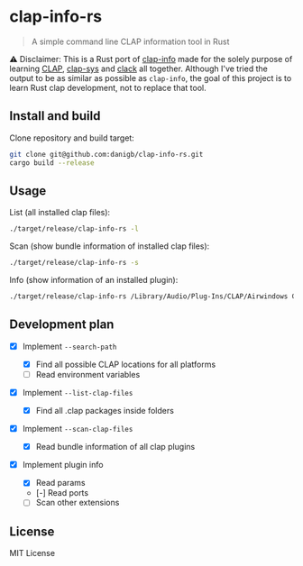 # clap-info-rs

> A simple command line CLAP information tool in Rust

⚠️ Disclaimer: This is a Rust port of [clap-info](https://github.com/free-audio/clap-info/) made for the solely purpose of learning [CLAP](https://github.com/free-audio/clap), [clap-sys](https://github.com/micahrj/clap-sys) and [clack](https://github.com/prokopyl/clack) all together. Although I've tried the output to be as similar as possible as `clap-info`, the goal of this project is to learn Rust clap development, not to replace that tool.

## Install and build

Clone repository and build target:

```bash
git clone git@github.com:danigb/clap-info-rs.git
cargo build --release
```

## Usage

List (all installed clap files):

```bash
./target/release/clap-info-rs -l
```

Scan (show bundle information of installed clap files):

```bash
./target/release/clap-info-rs -s
```

Info (show information of an installed plugin):

```bash
./target/release/clap-info-rs /Library/Audio/Plug-Ins/CLAP/Airwindows Consolidated.clap
```

## Development plan

- [x] Implement `--search-path`

  - [x] Find all possible CLAP locations for all platforms
  - [ ] Read environment variables

- [x] Implement `--list-clap-files`

  - [x] Find all .clap packages inside folders

- [x] Implement `--scan-clap-files`

  - [x] Read bundle information of all clap plugins

- [x] Implement plugin info

  - [x] Read params
  - [-] Read ports
  - [ ] Scan other extensions

## License

MIT License
